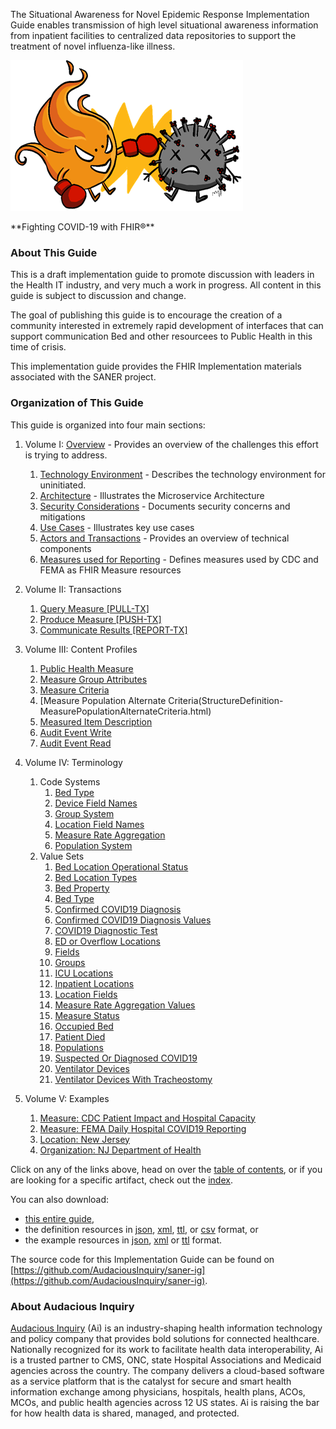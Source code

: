 
The Situational Awareness for Novel Epidemic Response Implementation Guide enables transmission
of high level situational awareness information from inpatient facilities to centralized data repositories
to support the treatment of novel influenza-like illness.

![The SANER Project Logo](SANERLogo.png)
<div style='float: clear'/>
**Fighting COVID-19 with FHIR®**




### About This Guide
This is a draft implementation guide to promote discussion with leaders in the Health
IT industry, and very much a work in progress.  All content in this guide is subject
to discussion and change.

The goal of publishing this guide is to encourage the creation of a community interested
in extremely rapid development of interfaces that can support communication Bed and other
resourcees to Public Health in this time of crisis.

This implementation guide provides the FHIR Implementation materials associated with
the SANER project.

### Organization of This Guide
This guide is organized into four main sections:

1. Volume I: [Overview](overview.html) - Provides an overview of the challenges this effort is trying to address.
   1. [Technology Environment](technology_environment.html) - Describes the technology environment for uninitiated.
   2. [Architecture](architecture.html) - Illustrates the Microservice Architecture
   3. [Security Considerations](security_considerations.html) - Documents security concerns and mitigations
   4. [Use Cases](use_cases.html) - Illustrates key use cases
   5. [Actors and Transactions](actors_and_transactions.html) - Provides an overview of technical components
   6. [Measures used for Reporting](measures.html) - Defines measures used by CDC and FEMA as FHIR Measure resources

2. Volume II: Transactions
   1. [Query Measure [PULL-TX]](transaction-1.html)
   2. [Produce Measure [PUSH-TX]](transaction-2.html)
   3. [Communicate Results [REPORT-TX]](transaction-3.html)

3. Volume III: Content Profiles
   1. [Public Health Measure](StructureDefinition-PublicHealthMeasure.html)
   2. [Measure Group Attributes](StructureDefinition-MeasureGroupAttributes.html)
   3. [Measure Criteria](StructureDefinition-MeasureCriteria.html)
   4. [Measure Population Alternate Criteria(StructureDefinition-MeasurePopulationAlternateCriteria.html)
   5. [Measured Item Description](StructureDefinition-MeasuredItemDescription.html)
   6. [Audit Event Write](StructureDefinition-audit-event-write.html)
   7. [Audit Event Read](StructureDefinition-audit-event-read.html)

4. Volume IV: Terminology
   1. Code Systems
      1. [Bed Type](CodeSystem-BedType.json)
      1. [Device Field Names](CodeSystem-DeviceFieldNames.json)
      1. [Group System](CodeSystem-GroupSystem.json)
      1. [Location Field Names](CodeSystem-LocationFieldNames.json)
      1. [Measure Rate Aggregation](CodeSystem-MeasureRateAggregation.json)
      1. [Population System](CodeSystem-PopulationSystem.json)
   2. Value Sets
      1. [Bed Location Operational Status](ValueSet-BedLocationOperationalStatus.json)
      1. [Bed Location Types](ValueSet-BedLocationTypes.json)
      1. [Bed Property](ValueSet-BedProperty.json)
      1. [Bed Type](ValueSet-BedType.json)
      1. [Confirmed COVID19 Diagnosis](ValueSet-ConfirmedCOVID19Diagnosis.json)
      1. [Confirmed COVID19 Diagnosis Values](ValueSet-ConfirmedCOVID19DiagnosisValues.json)
      1. [COVID19 Diagnostic Test](ValueSet-COVID19DiagnosticTest.json)
      1. [ED or Overflow Locations](ValueSet-EDorOverflowLocations.json)
      1. [Fields](ValueSet-Fields.json)
      1. [Groups](ValueSet-Groups.json)
      1. [ICU Locations](ValueSet-ICULocations.json)
      1. [Inpatient Locations](ValueSet-InpatientLocations.json)
      1. [Location Fields](ValueSet-LocationFields.json)
      1. [Measure Rate Aggregation Values](ValueSet-MeasureRateAggregationValues.json)
      1. [Measure Status](ValueSet-MeasureStatus.json)
      1. [Occupied Bed](ValueSet-OccupiedBed.json)
      1. [Patient Died](ValueSet-PatientDied.json)
      1. [Populations](ValueSet-Populations.json)
      1. [Suspected Or Diagnosed COVID19](ValueSet-SuspectedOrDiagnosedCOVID19.json)
      1. [Ventilator Devices](ValueSet-VentilatorDevices.json)
      1. [Ventilator Devices With Tracheostomy](ValueSet-VentilatorDevicesWithTracheostomy.json)


5. Volume V: Examples
   1. [Measure: CDC Patient Impact and Hospital Capacity](Measure-CDCPatientImpactAndHospitalCapacity.json.html)
   2. [Measure: FEMA Daily Hospital COVID19 Reporting](Measure-FEMADailyHospitalCOVID19Reporting.json.html)
   3. [Location: New Jersey](Location-states-NJ.json.html)
   4. [Organization: NJ Department of Health](Organization-NJ-DPH.json.html)

Click on any of the links above, head on over the [table of contents](toc.html), or
if you are looking for a specific artifact, check out the [index](artifacts.html).

You can also download:

* [this entire guide](full-ig.zip),
* the definition resources in [json](definitions.json.zip), [xml](definitions.xml.zip), [ttl](definitions.ttl.zip), or [csv](csvs.zip) format, or
* the example resources in [json](examples.json.zip), [xml](examples.xml.zip) or [ttl](examples.ttl.zip) format.

The source code for this Implementation Guide can be found on
[https://github.com/AudaciousInquiry/saner-ig](https://github.com/AudaciousInquiry/saner-ig).

### About Audacious Inquiry ###
[Audacious Inquiry](https://ainq.com) (Ai) is an industry-shaping health information technology and
policy company that provides bold solutions for connected healthcare. Nationally recognized for its
work to facilitate health data interoperability, Ai is a trusted partner to CMS, ONC, state Hospital
Associations and Medicaid agencies across the country. The company delivers a cloud-based software as
a service platform that is the catalyst for secure and smart health information exchange among
physicians, hospitals, health plans, ACOs, MCOs, and public health agencies across 12 US states.
Ai is raising the bar for how health data is shared, managed, and protected.

